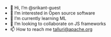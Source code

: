 - 👋 Hi, I’m @srikant-guest
- 👀 I’m interested in Open source software
- 🌱 I’m currently learning ML
- 💞️ I’m looking to collaborate on JS frameworks
- 📫 How to reach me talluri@apache.org

<!---
srikant-guest/srikant-guest is a ✨ special ✨ repository because its `README.md` (this file) appears on your GitHub profile.
You can click the Preview link to take a look at your changes.
--->
